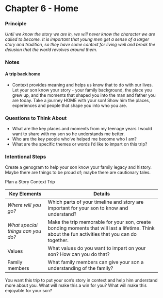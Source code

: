 # Chapter 6 - Home

### Principle

*Until we know the story we are in, we will never know the character we are called to become. It is important that young men get a sense of a larger story and tradition, so they have some context for living well and break the delusion that the world revolves around them.* 

### Notes

#### A trip back home
* Context provides meaning and helps us know that to do with our lives. Let your son know your story - your family background, the place you grew up, and the moments that shaped you into the man and father you are today. Take a journey HOME with your son! Show him the places, experiences and people that shape you into who you are.
### Questions to Think About

- What are the key places and moments from my teenage years I would want to share with my son so he understands me better.
- Who are the key people who’ve helped me become who I am?
- What are the specific themes or words I’d like to impart on this trip?

### Intentional Steps

Create a genogram to help your son know your family legacy and history. Maybe there are things to be proud of; maybe there are cautionary tales. 

Plan a Story Context Trip

| Key Elements | Details |
| --- | --- |
| *Where will you go?* | Which parts of your timeline and story are important for your son to know and understand? |
| *What special things can you do?* | Make the trip memorable for your son, create bonding moments that will last a lifetime. Think about the fun activities that you can do together. |
| Values | What values do you want to impart on your son? How can you do that? |
| Family members | What family members can give your son a understanding of the family? |

You want this trip to put your son’s story in context and help him understand more about you. What will make this a win for you? What will make this enjoyable for your son?